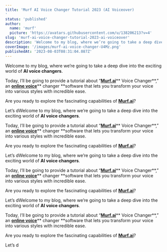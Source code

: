 ```yaml
---
title: 'Murf AI Voice Changer Tutorial 2023 (AI Voiceover)
'
status: 'published'
author:
  name: 'murf'
  picture: 'https://avatars.githubusercontent.com/u/138206213?v=4'
slug: 'murf-ai-voice-changer-tutorial-2023-ai-voiceover'
description: 'Welcome to my blog, where we’re going to take a deep dive into the exciting world of AI voice changers.'
coverImage: '/images/murf-ai-voice-changer-U4Mz.png'
publishedAt: '2023-08-03T08:31:04.087Z'
---
```


Welcome to my blog, where we’re going to take a deep dive into the exciting world of **AI voice changers**.

Today, I’ll be going to provide a tutorial about “[**Murf.ai**](http://Murf.ai)** Voice Changer**,” an [**online voice**](https://dragganaitool.com/play-ht-text-to-speech/)** changer **software that lets you transform your voice into various styles with incredible ease.

Are you ready to explore the fascinating capabilities of [**Murf.ai**](http://Murf.ai)?

Let’s dWelcome to my blog, where we’re going to take a deep dive into the exciting world of **AI voice changers**.

Today, I’ll be going to provide a tutorial about “[**Murf.ai**](http://Murf.ai)** Voice Changer**,” an [**online voice**](https://dragganaitool.com/play-ht-text-to-speech/)** changer **software that lets you transform your voice into various styles with incredible ease.

Are you ready to explore the fascinating capabilities of [**Murf.ai**](http://Murf.ai)?

Let’s dWelcome to my blog, where we’re going to take a deep dive into the exciting world of **AI voice changers**.

Today, I’ll be going to provide a tutorial about “[**Murf.ai**](http://Murf.ai)** Voice Changer**,” an [**online voice**](https://dragganaitool.com/play-ht-text-to-speech/)** changer **software that lets you transform your voice into various styles with incredible ease.

Are you ready to explore the fascinating capabilities of [**Murf.ai**](http://Murf.ai)?

Let’s dWelcome to my blog, where we’re going to take a deep dive into the exciting world of **AI voice changers**.

Today, I’ll be going to provide a tutorial about “[**Murf.ai**](http://Murf.ai)** Voice Changer**,” an [**online voice**](https://dragganaitool.com/play-ht-text-to-speech/)** changer **software that lets you transform your voice into various styles with incredible ease.

Are you ready to explore the fascinating capabilities of [**Murf.ai**](http://Murf.ai)?

Let’s d

